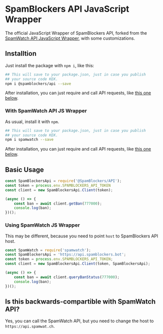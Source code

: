 # SpamBlockers API JavaScript Wrapper

The official JavaScript Wrapper of SpamBlockers API, forked from
the [SpamWatch API JavaScript Wrapper](https://github.com/SpamWatch/spamwatch-js), with some customizations.

## Installtion

Just install the package with `npm i`, like this:

```sh
## This will save to your package.json, just in case you publish
## your source code KEK.
npm i @spamblockers/api --save
```

After installation, you can just require and call API requests, like [this one below](#basic-usage).

### With SpamWatch API JS Wrapper

As usual, install it with `npm`.

```sh
## This will save to your package.json, just in case you publish
## your source code KEK.
npm i spamwatch --save
```

After installation, you can just require and call API requests, like [this one below](#using-spamwatch-js-wrapper).


## Basic Usage

```js
const SpamBlockersApi = require('@SpamBlockers/API');
const token = process.env.SPAMBLOCKERS_API_TOKEN
const client = new SpamBlockersApi.Client(token);

(async () => {
    const ban = await client.getBan(777000);
    console.log(ban);
})();
```

### Using SpamWatch JS Wrapper

This may be different, because you need to point `host` to SpamBlockers API host.

```js
const SpamWatch = require('spamwatch');
const SpamBlockersApi = 'https://api.spamblockers.bot';
const token = process.env.SPAMBLOCKERS_API_TOKEN;
const client = new SpamBlockersApi.Client(token, SpamBlockersApi);

(async () => {
    const ban = await client.queryBanStatus(777000);
    console.log(ban);
})();
```

## Is this backwards-compartible with SpamWatch API?

Yes, you can call the SpamWatch API, but you need to change the host to `https://api.spamwat.ch`.

